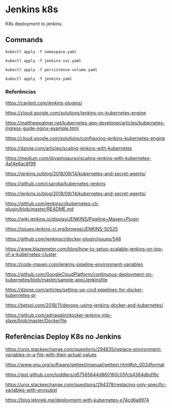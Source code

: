 # Jenkins k8s

K8s deployment to jenkins.

## Commands

```
kubectl apply -f namespace.yaml

kubectl apply -f jenkins-svc.yaml

kubectl apply -f persistence-volume.yaml

kubectl apply -f jenkins.yaml

```
### Referências

https://caylent.com/jenkins-plugins/

https://cloud.google.com/solutions/jenkins-on-kubernetes-engine

https://matthewpalmer.net/kubernetes-app-developer/articles/kubernetes-ingress-guide-nginx-example.html

https://cloud.google.com/solutions/configuring-jenkins-kubernetes-engine

https://dzone.com/articles/scaling-jenkins-with-kubernetes

https://medium.com/@vashgaurav/scaling-jenkins-with-kubernetes-4a14e6ac8f99

https://jenkins.io/blog/2018/09/14/kubernetes-and-secret-agents/

https://github.com/csaroka/kubernetes-jenkins

https://jenkins.io/blog/2018/09/14/kubernetes-and-secret-agents/

https://github.com/jenkinsci/kubernetes-cli-plugin/blob/master/README.md

https://wiki.jenkins.io/display/JENKINS/Pipeline+Maven+Plugin

https://issues.jenkins-ci.org/browse/JENKINS-50525

https://github.com/jenkinsci/docker-plugin/issues/548

https://www.blazemeter.com/blog/how-to-setup-scalable-jenkins-on-top-of-a-kubernetes-cluster

https://code-maven.com/jenkins-pipeline-environment-variables

https://github.com/GoogleCloudPlatform/continuous-deployment-on-kubernetes/blob/master/sample-app/Jenkinsfile

https://dzone.com/articles/setting-up-cicd-pipelines-for-docker-kubernetes-pr

https://betsol.com/2018/11/devops-using-jenkins-docker-and-kubernetes/

https://github.com/adriagalin/docker-jenkins-jnlp-slave/blob/master/Dockerfile

## Referências Deploy K8s no Jenkins

https://unix.stackexchange.com/questions/294835/replace-environment-variables-in-a-file-with-their-actual-values

https://www.gnu.org/software/gettext/manual/gettext.html#sh_002dformat

https://gist.github.com/toddlers/d57565644d860160c05fcb4364dbd16c

https://unix.stackexchange.com/questions/294378/replacing-only-specific-variables-with-envsubst

https://blog.lelonek.me/deployment-with-kubernetes-e74cd6a8974